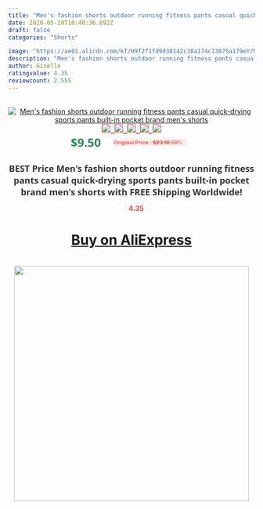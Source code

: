 ```yaml
---
title: "Men's fashion shorts outdoor running fitness pants casual quick-drying sports pants built-in pocket brand men's shorts"
date: 2020-05-20T10:40:36.892Z
draft: false
categories: "Shorts"

image: "https://ae01.alicdn.com/kf/H9f2f1fd9d38142c38a174c13875a179eY/Men-s-fashion-shorts-outdoor-running-fitness-pants-casual-quick-drying-sports-pants-built-in-pocket.jpg"
description: "Men's fashion shorts outdoor running fitness pants casual quick-drying sports pants built-in pocket brand men's shorts"
author: Giselle
ratingvalue: 4.35
reviewcount: 2.555
---
```

<br>
<div style="text-align: center;">
<a href="https://s.click.aliexpress.com/e/_A6TerT" target="_blank" rel="nofollow noopener noreferrer"><img alt="Men's fashion shorts outdoor running fitness pants casual quick-drying sports pants built-in pocket brand men's shorts" class="magnifier-image" src="https://ae01.alicdn.com/kf/H9f2f1fd9d38142c38a174c13875a179eY/Men-s-fashion-shorts-outdoor-running-fitness-pants-casual-quick-drying-sports-pants-built-in-pocket.jpg_640x640.jpg">
<br>
<img style="border:1px solid salmon" src="https://ae01.alicdn.com/kf/H9f2f1fd9d38142c38a174c13875a179eY/Men-s-fashion-shorts-outdoor-running-fitness-pants-casual-quick-drying-sports-pants-built-in-pocket.jpg_120x120.jpg">&nbsp;&nbsp;<img style="border:1px solid salmon" src="https://ae01.alicdn.com/kf/Hcd2d903972234134b8b67fc85bed9fdfg/Men-s-fashion-shorts-outdoor-running-fitness-pants-casual-quick-drying-sports-pants-built-in-pocket.jpg_120x120.jpg">&nbsp;&nbsp;<img style="border:1px solid salmon" src="https://ae01.alicdn.com/kf/Hae121d61e5e444ae9f5af0f0914f0d096/Men-s-fashion-shorts-outdoor-running-fitness-pants-casual-quick-drying-sports-pants-built-in-pocket.jpg_120x120.jpg">&nbsp;&nbsp;<img style="border:1px solid salmon" src="https://ae01.alicdn.com/kf/H8c599b1616704bd1ad712f8b4573d5b1s/Men-s-fashion-shorts-outdoor-running-fitness-pants-casual-quick-drying-sports-pants-built-in-pocket.jpg_120x120.jpg">&nbsp;&nbsp;<img style="border:1px solid salmon" src="https://ae01.alicdn.com/kf/H978d3f1f255d4c03b4d4bd33899759a22/Men-s-fashion-shorts-outdoor-running-fitness-pants-casual-quick-drying-sports-pants-built-in-pocket.jpg_120x120.jpg"></a></div><br0>
<div style="text-align: center;"><span style="background-color: white; border: 0px; box-sizing: border-box; color: seagreen; display: inline-block; font-family: &quot;open sans&quot; , &quot;arial&quot; , &quot;helvetica&quot; , sans-serif , &quot;heiti&quot;; font-size: 24px; font-stretch: inherit; font-weight: 700; line-height: inherit; margin: 0px 10px 0px 0px; padding: 0px; vertical-align: middle;">$9.50 </span>
<span style="background: rgb(255 , 241 , 241); border-radius: 3px; border: 0px; box-sizing: border-box; color: #ff4747; display: inline-block; font-family: inherit; font-size: 12px; font-stretch: inherit; font-style: inherit; font-variant: inherit; font-weight: 600; line-height: inherit; margin: 0px; padding: 2px 5px; transform: scale(0.9); vertical-align: middle;">Original Price : <b style="text-decoration: line-through;">$23.16 </b> 59%&nbsp;&nbsp;</span></div>
<h1 style="color: #333333; display: inline-block; font-family: &quot;open sans&quot; , &quot;arial&quot; , &quot;helvetica&quot; , sans-serif , &quot;heiti&quot;; font-size: 18px; font-stretch: inherit; font-weight: 700; text-align: center;">BEST Price Men's fashion shorts outdoor running fitness pants casual quick-drying sports pants built-in pocket brand men's shorts with FREE Shipping Worldwide!</h1>
<div style="color: #ff4747; text-align: center;">
<img src="https://4.bp.blogspot.com/-M0ZcTcb-5uY/XleCXlxnR4I/AAAAAAAAAEc/OrjgMkXV1oMQFaCRZj5HQwOCBcu3w1FegCPcBGAYYCw/s1600/star.png" style="height: 15px;">&nbsp;<b>4.35</b></div>
<div class="button_cont" align="center"><a class="buynow_a" href="https://s.click.aliexpress.com/e/_A6TerT" target="_blank" rel="nofollow noopener noreferrer"><H1>Buy on AliExpress</H1></a></div><br>
<div class="separator" style="clear: both; text-align: center;">
<img src="https://lh3.googleusercontent.com/-pTy5HemUv9M/XlePHvY0dAI/AAAAAAAAAE4/0nX5iRUoIWY8eMW9Dpxeirr157OZliDIgCLcBGAsYHQ/s1600/badge.gif" width="480">
</div>

